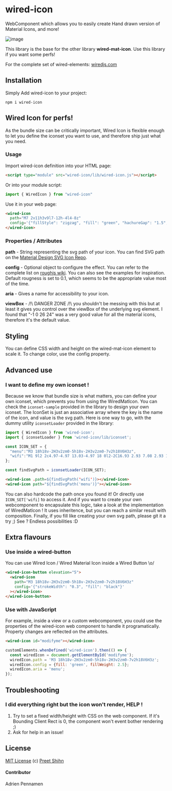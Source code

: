 # wired-icon

WebComponent which allows you to easily create Hand drawn version of Material Icons, and more!

![image](https://user-images.githubusercontent.com/7101875/78978100-8391f100-7b19-11ea-943f-2842e2b5ea44.png)

This library is the base for the other library **wired-mat-icon**. Use this library if you want some perfs!

For the complete set of wired-elements: [wiredjs.com](http://wiredjs.com/)

## Installation
Simply Add wired-icon to your project:
```
npm i wired-icon
```
## Wired Icon for perfs!
As the bundle size can be critically important, Wired Icon is flexible enough to let you define the iconset you want to use, and therefore ship just what you need.

### Usage
Import wired-icon definition into your HTML page:
```html
<script type="module" src="wired-icon/lib/wired-icon.js"></script>
```
Or into your module script:
```javascript
import { WiredIcon } from "wired-icon"
```

Use it in your web page:
```html
<wired-icon
  path="M7 2v11h3v9l7-12h-4l4-8z"
  config='{"fillStyle": "zigzag", "fill": "green", "hachureGap": "1.5", "fillWeight": "0.9"}'>
</wired-icon>
```

### Properties / Attributes

**path** - String representing the svg path of your icon. You can find SVG path on the [Material Design SVG Icon Repo](https://github.com/google/material-design-icons/blob/master/sprites/svg-sprite). 

**config** - Optional object to configure the effect. You can refer to the complete list on [roughjs wiki](https://github.com/pshihn/rough/wiki#options). You can also see the examples for inspiration.
Default rougness is set to 0.1, which seems to be the appropriate value most of the time.

**aria** - Gives a name for accessibility to your icon.

**viewBox** - /!\ DANGER ZONE /!\ you shouldn't be messing with this but at least it gives you control over the viewBox of the underlying svg element. I found that "-1 0 26 24" was a very good value for all the material icons, therefore it's the default value.

## Styling
You can define CSS width and height on the wired-mat-icon element to scale it.
To change color, use the config property.

## Advanced use
### I want to define my own iconset !
Because we know that bundle size is what matters, you can define your own iconset, which prevents you from using the WiredMatIcon. You can check the `iconset-sample` provided in the library to design your own iconset.
The IconSet is just an associative array where the key is the name of the icon, and value is the svg path.
Here is one way to go, with the dummy utility `iconsetLoader` provided in the library:

```javascript
import { WiredIcon } from 'wired-icon';
import { iconsetLoader } from 'wired-icon/lib/iconset';

const ICON_SET = {
  "menu":"M3 18h18v-2H3v2zm0-5h18v-2H3v2zm0-7v2h18V6H3z",
  "wifi":"M1 9l2 2c4.97-4.97 13.03-4.97 18 0l2-2C16.93 2.93 7.08 2.93 1 9zm8 8l3 3 3-3a4.237 4.237 0 0 0-6 0zm-4-4l2 2a7.074 7.074 0 0 1 10 0l2-2C15.14 9.14 8.87 9.14 5 13z",
};

const findSvgPath = iconsetLoader(ICON_SET);
```

```html
<wired-icon .path=${findSvgPath('wifi')}></wired-icon>
<wired-icon path="${findSvgPath('menu')}"></wired-icon>
```

You can also hardcode the path once you found it! Or directly use `ICON_SET['wifi]` to access it.
And if you want to create your own webcomponent to encapsulate this logic, take a look at the implementation of WiredMatIcon ! It uses inheritence, but you can reach a similar result with composition.
Finally, if you fill like creating your own svg path, please git it a try ;) 
See ? Endless possibilities :D


## Extra flavours

### Use inside a wired-button
You can use Wired Icon / Wired Material Icon inside a Wired Button \o/
```html
<wired-icon-button elevation="5">
  <wired-icon
    path="M3 18h18v-2H3v2zm0-5h18v-2H3v2zm0-7v2h18V6H3z"
    config='{"strokeWidth": "0.3", "fill": "black"}'
  ></wired-icon>
</wired-icon-button>
```

### Use with JavaScript
For example, inside a view or a custom webcomponent, you could use the properties of the wired-icon web component to handle it programatically. Property changes are reflected on the attributes.
```html
<wired-icon id="modifyme"></wired-icon>
```
```javascript
customElements.whenDefined('wired-icon').then(() => {
  const wiredIcon = document.getElementById('modifyme');
  wiredIcon.path = 'M3 18h18v-2H3v2zm0-5h18v-2H3v2zm0-7v2h18V6H3z';
  wiredIcon.config = {fill: 'green', fillWeight: 2.5};
  wiredIcon.aria = 'menu';
});
```

## Troubleshooting
### I did everything right but the icon won't render, HELP !
1. Try to set a fixed width/height with CSS on the web component. If it's Bounding Client Rect is 0, the component won't event bother rendering ;)
2. Ask for help in an issue!

## License
[MIT License](https://github.com/wiredjs/wired-elements/blob/master/LICENSE) (c) [Preet Shihn](https://twitter.com/preetster)

#### Contributor

Adrien Pennamen
